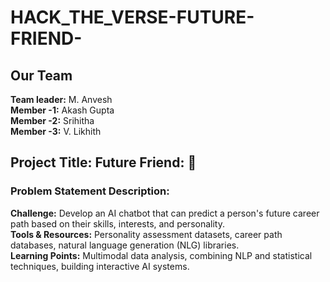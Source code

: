 # **HACK_THE_VERSE-FUTURE-FRIEND-**

## **Our Team**
**Team leader:** M. Anvesh  
**Member -1:** Akash Gupta  
**Member -2:** Srihitha  
**Member -3:** V. Likhith  

## **Project Title: Future Friend: 🔮**

### **Problem Statement Description:**
**Challenge:** Develop an AI chatbot that can predict a person's future career path based on their skills, interests, and personality.  
**Tools & Resources:** Personality assessment datasets, career path databases, natural language generation (NLG) libraries.  
**Learning Points:** Multimodal data analysis, combining NLP and statistical techniques, building interactive AI systems.
